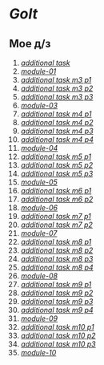 # *GoIt*

## Мое д/з

1. *[additional task](https://yanaegorova.github.io/GoIt/html-css/additional%20task/index.html)*
2. *[module-01](https://yanaegorova.github.io/GoIt/html-css/module-01/index.html)*
3. *[additional task m3 p1](https://yanaegorova.github.io/GoIt/html-css/additional%20task%20m3%20p1/index.html)*
4. *[additional task m3 p2](https://yanaegorova.github.io/GoIt/html-css/additional%20task%20m3%20p2/index.html)*
5. *[additional task m3 p3](https://yanaegorova.github.io/GoIt/html-css/additional%20task%20m3%20p3/index.html)*
6. *[module-03](https://yanaegorova.github.io/GoIt/html-css/module-03/index.html)*
7. *[additional task m4 p1](https://yanaegorova.github.io/GoIt/html-css/additional%20task%20m4%20p1/index.html)*
8. *[additional task m4 p2](https://yanaegorova.github.io/GoIt/html-css/additional%20task%20m4%20p2/index.html)*
9. *[additional task m4 p3](https://yanaegorova.github.io/GoIt/html-css/additional%20task%20m4%20p3/index.html)*
10. *[additional task m4 p4](https://yanaegorova.github.io/GoIt/html-css/additional%20task%20m4%20p4/index.html)*
11. *[module-04](https://yanaegorova.github.io/GoIt/html-css/module-04/index.html)*
12. *[additional task m5 p1](https://yanaegorova.github.io/GoIt/html-css/additional%20task%20m5%20p1/index.html)*
13. *[additional task m5 p2](https://yanaegorova.github.io/GoIt/html-css/additional%20task%20m5%20p2/index.html)*
14. *[additional task m5 p3](https://yanaegorova.github.io/GoIt/html-css/additional%20task%20m5%20p3/index.html)*
15. *[module-05](https://yanaegorova.github.io/GoIt/html-css/module-05/index.html)*
16. *[additional task m6 p1](https://yanaegorova.github.io/GoIt/html-css/additional%20task%20m6%20p1/index.html)*
17. *[additional task m6 p2](https://yanaegorova.github.io/GoIt/html-css/additional%20task%20m6%20p2/index.html)*
18. *[module-06](https://yanaegorova.github.io/GoIt/html-css/module-06/index.html)*
19. *[additional task m7 p1](https://yanaegorova.github.io/GoIt/html-css/additional%20task%20m7%20p1/index.html)*
20. *[additional task m7 p2](https://yanaegorova.github.io/GoIt/html-css/additional%20task%20m7%20p2/index.html)*
21. *[module-07](https://yanaegorova.github.io/GoIt/html-css/module-07/index.html)*
22. *[additional task m8 p1](https://yanaegorova.github.io/GoIt/html-css/additional%20task%20m8%20p1/index.html)*
23. *[additional task m8 p2](https://yanaegorova.github.io/GoIt/html-css/additional%20task%20m8%20p2/index.html)*
24. *[additional task m8 p3](https://yanaegorova.github.io/GoIt/html-css/additional%20task%20m8%20p3/index.html)*
25. *[additional task m8 p4](https://yanaegorova.github.io/GoIt/html-css/additionaltaskm8p4/index.html)*
26. *[module-08](https://yanaegorova.github.io/GoIt/html-css/module-08/index.html)*
27. *[additional task m9 p1](https://yanaegorova.github.io/GoIt/html-css/additional-task-m9-p1/index.html)*
28. *[additional task m9 p2](https://yanaegorova.github.io/GoIt/html-css/additional-task-m9-p2/index.html)*
29. *[additional task m9 p3](https://yanaegorova.github.io/GoIt/html-css/additional-task-m9-p3/index.html)*
30. *[additional task m9 p4](https://yanaegorova.github.io/GoIt/html-css/additional-task-m9-p4/index.html)*
31. *[module-09](https://yanaegorova.github.io/GoIt/html-css/module-09/index.html)*
32. *[additional task m10 p1](https://yanaegorova.github.io/GoIt/html-css/additional-task-m10-p1/index.html)*
33. *[additional task m10 p2](https://yanaegorova.github.io/GoIt/html-css/additional-task-m10-p2/index.html)*
34. *[additional task m10 p3](https://yanaegorova.github.io/GoIt/html-css/additional-task-m10-p3/index.html)*
35. *[module-10](https://yanaegorova.github.io/GoIt/html-css/module-10/index.html)*


